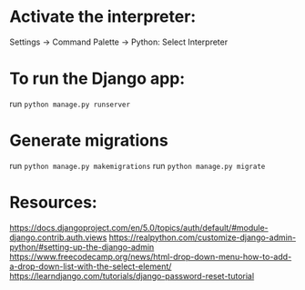 # Activate the interpreter:
Settings -> Command Palette -> Python: Select Interpreter

# To run the Django app:
run `python manage.py runserver`

# Generate migrations
run `python manage.py makemigrations`
run `python manage.py migrate`

# Resources:
https://docs.djangoproject.com/en/5.0/topics/auth/default/#module-django.contrib.auth.views
https://realpython.com/customize-django-admin-python/#setting-up-the-django-admin 
https://www.freecodecamp.org/news/html-drop-down-menu-how-to-add-a-drop-down-list-with-the-select-element/
https://learndjango.com/tutorials/django-password-reset-tutorial
